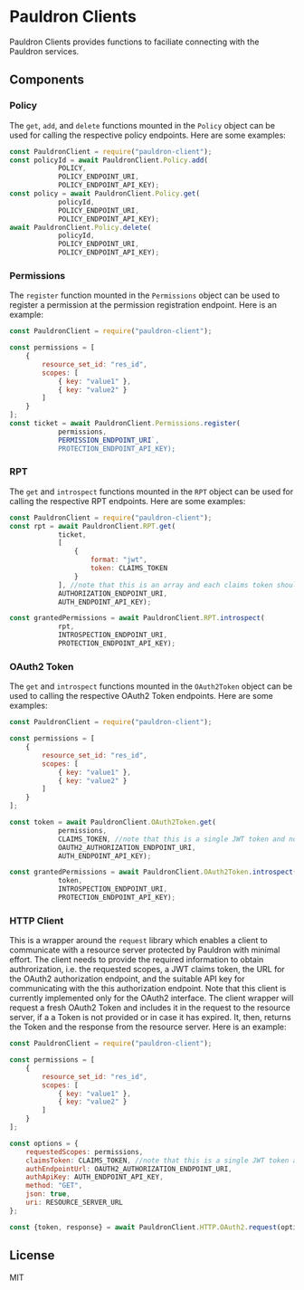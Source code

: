 # Pauldron Clients
Pauldron Clients provides functions to faciliate connecting with the Pauldron services.

## Components

### Policy
The `get`, `add`, and `delete` functions mounted in the `Policy` object can be used for calling the respective policy endpoints. Here are some examples: 

```javascript
const PauldronClient = require("pauldron-client");
const policyId = await PauldronClient.Policy.add(
            POLICY, 
            POLICY_ENDPOINT_URI, 
            POLICY_ENDPOINT_API_KEY);
const policy = await PauldronClient.Policy.get(
            policyId,
            POLICY_ENDPOINT_URI, 
            POLICY_ENDPOINT_API_KEY);
await PauldronClient.Policy.delete(
            policyId,
            POLICY_ENDPOINT_URI, 
            POLICY_ENDPOINT_API_KEY);
```

### Permissions
The `register` function mounted in the `Permissions` object can be used to register a permission at the permission registration endpoint. Here is an example: 

```javascript
const PauldronClient = require("pauldron-client");

const permissions = [
	{
		resource_set_id: "res_id", 
		scopes: [
			{ key: "value1" }, 
			{ key: "value2" }
		]
	}
];
const ticket = await PauldronClient.Permissions.register(
            permissions,
            PERMISSION_ENDPOINT_URI`, 
            PROTECTION_ENDPOINT_API_KEY);
```
### RPT
The `get` and `introspect` functions mounted in the `RPT` object can be used for calling the respective  RPT endpoints. Here are some examples:

```javascript
const PauldronClient = require("pauldron-client");
const rpt = await PauldronClient.RPT.get(
			ticket,
			[
				{
				  	format: "jwt",
				    token: CLAIMS_TOKEN
				}
			], //note that this is an array and each claims token should have a format.
			AUTHORIZATION_ENDPOINT_URI, 
			AUTH_ENDPOINT_API_KEY);

const grantedPermissions = await PauldronClient.RPT.introspect(
            rpt,
            INTROSPECTION_ENDPOINT_URI, 
            PROTECTION_ENDPOINT_API_KEY);
```

### OAuth2 Token
The `get` and `introspect` functions mounted in the `OAuth2Token` object can be used to calling the respective  OAuth2 Token endpoints. Here are some examples:

```javascript
const PauldronClient = require("pauldron-client");

const permissions = [
	{
		resource_set_id: "res_id", 
		scopes: [
			{ key: "value1" }, 
			{ key: "value2" }
		]
	}
];

const token = await PauldronClient.OAuth2Token.get(
			permissions,
			CLAIMS_TOKEN, //note that this is a single JWT token and not an array. 
			OAUTH2_AUTHORIZATION_ENDPOINT_URI, 
			AUTH_ENDPOINT_API_KEY);

const grantedPermissions = await PauldronClient.OAuth2Token.introspect(
			token,
			INTROSPECTION_ENDPOINT_URI, 
			PROTECTION_ENDPOINT_API_KEY);
```

### HTTP Client
This is a wrapper around the `request` library which enables a client to communicate with a resource server protected by Pauldron with minimal effort. The client needs to provide the required information to obtain authrorization, i.e. the requested scopes, a JWT claims token, the URL for the OAuth2 authorization endpoint, and the suitable API key for communicating with the this authorization endpoint. Note that this client is currently implemented only for the OAuth2 interface. The client wrapper will request a fresh OAuth2 Token and includes it in the request to the resource server, if a a Token is not provided or in case it has expired. It, then, returns the Token and the response from the resource server. Here is an example:

```javascript
const PauldronClient = require("pauldron-client");

const permissions = [
	{
		resource_set_id: "res_id", 
		scopes: [
			{ key: "value1" }, 
			{ key: "value2" }
		]
	}
];

const options = {
	requestedScopes: permissions,
	claimsToken: CLAIMS_TOKEN, //note that this is a single JWT token and not an array. 
	authEndpointUrl: OAUTH2_AUTHORIZATION_ENDPOINT_URI,
	authApiKey: AUTH_ENDPOINT_API_KEY,
	method: "GET",
	json: true,
	uri: RESOURCE_SERVER_URL
};

const {token, response} = await PauldronClient.HTTP.OAuth2.request(options);
```


### 

## License
MIT
